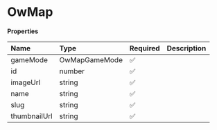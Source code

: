# OwMap

**Properties**

| Name         | Type          | Required | Description |
| :----------- | :------------ | :------- | :---------- |
| gameMode     | OwMapGameMode | ✅       |             |
| id           | number        | ✅       |             |
| imageUrl     | string        | ✅       |             |
| name         | string        | ✅       |             |
| slug         | string        | ✅       |             |
| thumbnailUrl | string        | ✅       |             |

<!-- This file was generated by liblab | https://liblab.com/ -->
